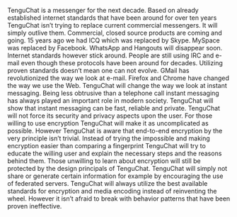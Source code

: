 TenguChat is a messenger for the next decade. Based on already established
internet standards that have been around for over ten years TenguChat isn’t
trying to replace current commercial messengers. It will simply outlive them.
Commercial, closed source products are coming and going. 15 years ago we had ICQ
which was replaced by Skype. MySpace was replaced by Facebook. WhatsApp and
Hangouts will disappear soon. Internet standards however stick around. People
are still using IRC and e-mail even though these protocols have been around for
decades. Utilizing proven standards doesn’t mean one can not evolve. GMail has
revolutionized the way we look at e-mail. Firefox and Chrome have changed the
way we use the Web. TenguChat will change the way we look at instant
messaging. Being less obtrusive than a telephone call instant messaging has
always played an important role in modern society. TenguChat will show that
instant messaging can be fast, reliable and private. TenguChat will not
force its security and privacy aspects upon the user. For those willing to use
encryption TenguChat will make it as uncomplicated as possible. However
TenguChat is aware that end-to-end encryption by the very principle isn’t
trivial. Instead of trying the impossible and making encryption easier than
comparing a fingerprint TenguChat will try to educate the willing user and
explain the necessary steps and the reasons behind them. Those unwilling to
learn about encryption will still be protected by the design principals of
TenguChat.  TenguChat will simply not share or generate certain
information for example by encouraging the use of federated servers.
TenguChat will always utilize the best available standards for encryption
and media encoding instead of reinventing the wheel. However it isn’t afraid to
break with behavior patterns that have been proven ineffective.
